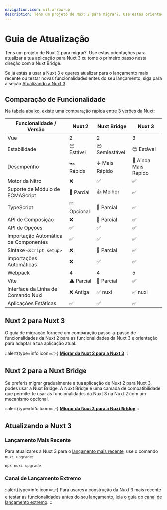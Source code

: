 ```yaml
---
navigation.icon: uil:arrow-up
description: Tens um projeto de Nuxt 2 para migrar?. Use estas orientações para atualizar a tua aplicação para Nuxt 3.
---
```

# Guia de Atualização

Tens um projeto de Nuxt 2 para migrar?. Use estas orientações para atualizar a tua aplicação para Nuxt 3 ou tome o primeiro passo nesta direção com a Nuxt Bridge.

Se já estás a usar a Nuxt 3 e queres atualizar para o lançamento mais recente ou testar novas funcionalidades entes do seu lançamento, siga para a seção [Atualizando a Nuxt 3](#atualizando-a-nuxt-3).

## Comparação de Funcionalidade

Na tabela abaixo, existe uma comparação rápida entre 3 verões da Nuxt:

Funcionalidade / Versão        | Nuxt 2          | Nuxt Bridge      | Nuxt 3
-------------------------|-----------------|------------------|---------
Vue                      | 2               | 2                | 3
Estabilidade                | 😊 Estável      | 😌 Semiestável    | 😊 Estável
Desempenho              | 🏎 Rápido        | ✈️ Mais Rápido         | 🚀 Ainda Mais Rápido
Motor da Nitro             | ❌             | ✅                | ✅
Suporte de Módulo de ECMAScript              | 🌙 Parcial     | 👍 Melhor         | ✅
TypeScript               | ☑️ Opcional       | 🚧 Parcial        | ✅
API de Composição         | ❌             | 🚧 Parcial        | ✅
API de Opções              | ✅             | ✅                | ✅
Importação Automática de Componentes   | ✅             | ✅                | ✅
Sintaxe `<script setup>`  | ❌             | 🚧 Parcial        | ✅
Importações Automáticas            | ❌             | ✅                | ✅
Webpack                  | 4              | 4                 | 5
Vite                     | ⚠️ Parcial      | 🚧 Parcial        | ✅
Interface da Linha de Comando Nuxi                | ❌ Antiga         | ✅ nuxi           | ✅ nuxi
Aplicações Estáticas             | ✅             | ✅                | ✅

## Nuxt 2 para Nuxt 3

O guia de migração fornece um comparação passo-a-passo de funcionalidades da Nuxt 2 para as funcionalidades da Nuxt 3 e orientação para adaptar a tua aplicação atual.

::alert{type=info icon=👉}
[**Migrar da Nuxt 2 para a Nuxt 3**](/docs/migration/overview)
::

## Nuxt 2 para a Nuxt Bridge

Se preferis migrar gradualmente a tua aplicação de Nuxt 2 para Nuxt 3, podes usar a Nuxt Bridge. A Nuxt Bridge é uma camada de compatibilidade que permite-te usar as funcionalidades da Nuxt 3 na Nuxt 2 com um mecanismo opcional.

::alert{type=info icon=👉}
[**Migrar da Nuxt 2 para a Nuxt Bridge**](/docs/bridge/overview)
::

## Atualizando a Nuxt 3

### Lançamento Mais Recente

Para atualizares a Nuxt 3 para o [lançamento mais recente](/docs/community/changelog), use o comando `nuxi upgrade`:

```bash
npx nuxi upgrade
```

### Canal de Lançamento Extremo

::alert{type=info icon=👉}
Para usares a construção da Nuxt 3 mais recente e testar as funcionalidades antes do seu lançamento, leia o guia do [canal de lançamento extremo](/docs/guide/going-further/edge-channel).
::
